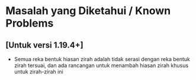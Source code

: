 # Masalah yang Diketahui / Known Problems

## [Untuk versi 1.19.4+]
- Semua reka bentuk hiasan zirah adalah tidak serasi dengan reka bentuk zirah tersuai, dan ada rancangan untuk menambah hiasan zirah khusus untuk zirah-zirah ini